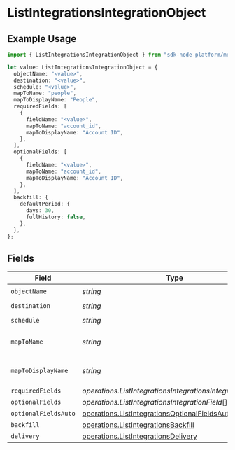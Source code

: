 # ListIntegrationsIntegrationObject

## Example Usage

```typescript
import { ListIntegrationsIntegrationObject } from "sdk-node-platform/models/operations";

let value: ListIntegrationsIntegrationObject = {
  objectName: "<value>",
  destination: "<value>",
  schedule: "<value>",
  mapToName: "people",
  mapToDisplayName: "People",
  requiredFields: [
    {
      fieldName: "<value>",
      mapToName: "account_id",
      mapToDisplayName: "Account ID",
    },
  ],
  optionalFields: [
    {
      fieldName: "<value>",
      mapToName: "account_id",
      mapToDisplayName: "Account ID",
    },
  ],
  backfill: {
    defaultPeriod: {
      days: 30,
      fullHistory: false,
    },
  },
};
```

## Fields

| Field                                                                                                                      | Type                                                                                                                       | Required                                                                                                                   | Description                                                                                                                | Example                                                                                                                    |
| -------------------------------------------------------------------------------------------------------------------------- | -------------------------------------------------------------------------------------------------------------------------- | -------------------------------------------------------------------------------------------------------------------------- | -------------------------------------------------------------------------------------------------------------------------- | -------------------------------------------------------------------------------------------------------------------------- |
| `objectName`                                                                                                               | *string*                                                                                                                   | :heavy_check_mark:                                                                                                         | N/A                                                                                                                        |                                                                                                                            |
| `destination`                                                                                                              | *string*                                                                                                                   | :heavy_check_mark:                                                                                                         | N/A                                                                                                                        |                                                                                                                            |
| `schedule`                                                                                                                 | *string*                                                                                                                   | :heavy_check_mark:                                                                                                         | N/A                                                                                                                        |                                                                                                                            |
| `mapToName`                                                                                                                | *string*                                                                                                                   | :heavy_minus_sign:                                                                                                         | An object name to map to.                                                                                                  | people                                                                                                                     |
| `mapToDisplayName`                                                                                                         | *string*                                                                                                                   | :heavy_minus_sign:                                                                                                         | A display name to map to.                                                                                                  | People                                                                                                                     |
| `requiredFields`                                                                                                           | *operations.ListIntegrationsIntegrationsIntegrationField*[]                                                                | :heavy_minus_sign:                                                                                                         | N/A                                                                                                                        |                                                                                                                            |
| `optionalFields`                                                                                                           | *operations.ListIntegrationsIntegrationField*[]                                                                            | :heavy_minus_sign:                                                                                                         | N/A                                                                                                                        |                                                                                                                            |
| `optionalFieldsAuto`                                                                                                       | [operations.ListIntegrationsOptionalFieldsAutoOption](../../models/operations/listintegrationsoptionalfieldsautooption.md) | :heavy_minus_sign:                                                                                                         | N/A                                                                                                                        |                                                                                                                            |
| `backfill`                                                                                                                 | [operations.ListIntegrationsBackfill](../../models/operations/listintegrationsbackfill.md)                                 | :heavy_minus_sign:                                                                                                         | N/A                                                                                                                        |                                                                                                                            |
| `delivery`                                                                                                                 | [operations.ListIntegrationsDelivery](../../models/operations/listintegrationsdelivery.md)                                 | :heavy_minus_sign:                                                                                                         | N/A                                                                                                                        |                                                                                                                            |